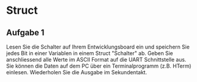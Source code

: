 # Struct

## Aufgabe 1

Lesen Sie die Schalter auf Ihrem Entwicklungsboard ein und speichern Sie jedes Bit in einer Variablen in einem Struct "Schalter" ab.
Geben Sie anschliessend alle Werte im ASCII Format auf die UART Schnittstelle aus. Sie können die Daten auf dem PC über ein Terminalprogramm (z.B. HTerm) einlesen.
Wiederholen Sie die Ausgabe im Sekundentakt.

